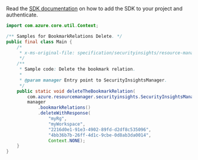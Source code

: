 Read the [SDK documentation](https://github.com/Azure/azure-sdk-for-java/blob/azure-resourcemanager-securityinsights_1.0.0-beta.3/sdk/securityinsights/azure-resourcemanager-securityinsights/README.md) on how to add the SDK to your project and authenticate.

```java
import com.azure.core.util.Context;

/** Samples for BookmarkRelations Delete. */
public final class Main {
    /*
     * x-ms-original-file: specification/securityinsights/resource-manager/Microsoft.SecurityInsights/preview/2022-01-01-preview/examples/bookmarks/relations/DeleteBookmarkRelation.json
     */
    /**
     * Sample code: Delete the bookmark relation.
     *
     * @param manager Entry point to SecurityInsightsManager.
     */
    public static void deleteTheBookmarkRelation(
        com.azure.resourcemanager.securityinsights.SecurityInsightsManager manager) {
        manager
            .bookmarkRelations()
            .deleteWithResponse(
                "myRg",
                "myWorkspace",
                "2216d0e1-91e3-4902-89fd-d2df8c535096",
                "4bb36b7b-26ff-4d1c-9cbe-0d8ab3da0014",
                Context.NONE);
    }
}
```
